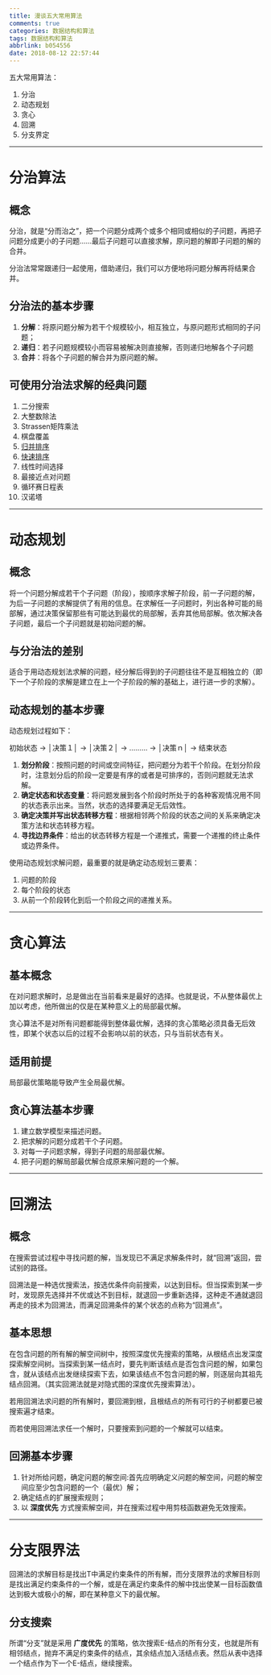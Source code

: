 ```yaml
---
title: 漫谈五大常用算法
comments: true
categories: 数据结构和算法
tags: 数据结构和算法
abbrlink: b054556
date: 2018-08-12 22:57:44
---
```


五大常用算法：

1. 分治
2. 动态规划
3. 贪心
4. 回溯
5. 分支界定

<!-- more -->

---

# 分治算法

## 概念

分治，就是“分而治之”，把一个问题分成两个或多个相同或相似的子问题，再把子问题分成更小的子问题……最后子问题可以直接求解，原问题的解即子问题的解的合并。

分治法常常跟递归一起使用，借助递归，我们可以方便地将问题分解再将结果合并。

## 分治法的基本步骤

1. **分解**：将原问题分解为若干个规模较小，相互独立，与原问题形式相同的子问题；
2. **递归**：若子问题规模较小而容易被解决则直接解，否则递归地解各个子问题
3. **合并**：将各个子问题的解合并为原问题的解。

## 可使用分治法求解的经典问题

1. 二分搜索
2. 大整数除法
3. Strassen矩阵乘法
4. 棋盘覆盖
5. [归并排序](../post/4e99e3ae.html)
6. [快速排序](../post/a4803490.html)
7. 线性时间选择
8. 最接近点对问题
9. 循环赛日程表
10. 汉诺塔

---

# 动态规划

## 概念

将一个问题分解成若干个子问题（阶段），按顺序求解子阶段，前一子问题的解，为后一子问题的求解提供了有用的信息。在求解任一子问题时，列出各种可能的局部解，通过决策保留那些有可能达到最优的局部解，丢弃其他局部解。依次解决各子问题，最后一个子问题就是初始问题的解。

## 与分治法的差别

适合于用动态规划法求解的问题，经分解后得到的子问题往往不是互相独立的（即下一个子阶段的求解是建立在上一个子阶段的解的基础上，进行进一步的求解）。

## 动态规划的基本步骤

动态规划过程如下：

初始状态 → │决策１│ → │决策２│ → ……… → │决策ｎ│ → 结束状态

1. **划分阶段**：按照问题的时间或空间特征，把问题分为若干个阶段。在划分阶段时，注意划分后的阶段一定要是有序的或者是可排序的，否则问题就无法求解。
2. **确定状态和状态变量**：将问题发展到各个阶段时所处于的各种客观情况用不同的状态表示出来。当然，状态的选择要满足无后效性。
3. **确定决策并写出状态转移方程**：根据相邻两个阶段的状态之间的关系来确定决策方法和状态转移方程。
4. **寻找边界条件**：给出的状态转移方程是一个递推式，需要一个递推的终止条件或边界条件。

使用动态规划求解问题，最重要的就是确定动态规划三要素：

1. 问题的阶段
2. 每个阶段的状态
3. 从前一个阶段转化到后一个阶段之间的递推关系。

---

# 贪心算法

## 基本概念

在对问题求解时，总是做出在当前看来是最好的选择。也就是说，不从整体最优上加以考虑，他所做出的仅是在某种意义上的局部最优解。

贪心算法不是对所有问题都能得到整体最优解，选择的贪心策略必须具备无后效性，即某个状态以后的过程不会影响以前的状态，只与当前状态有关。

## 适用前提

局部最优策略能导致产生全局最优解。

## 贪心算法基本步骤

1. 建立数学模型来描述问题。
2. 把求解的问题分成若干个子问题。
3. 对每一子问题求解，得到子问题的局部最优解。
4. 把子问题的解局部最优解合成原来解问题的一个解。

---

# 回溯法

## 概念

在搜索尝试过程中寻找问题的解，当发现已不满足求解条件时，就“回溯”返回，尝试别的路径。

回溯法是一种选优搜索法，按选优条件向前搜索，以达到目标。但当探索到某一步时，发现原先选择并不优或达不到目标，就退回一步重新选择，这种走不通就退回再走的技术为回溯法，而满足回溯条件的某个状态的点称为“回溯点”。

## 基本思想

在包含问题的所有解的解空间树中，按照深度优先搜索的策略，从根结点出发深度探索解空间树。当探索到某一结点时，要先判断该结点是否包含问题的解，如果包含，就从该结点出发继续探索下去，如果该结点不包含问题的解，则逐层向其祖先结点回溯。（其实回溯法就是对隐式图的深度优先搜索算法）。

若用回溯法求问题的所有解时，要回溯到根，且根结点的所有可行的子树都要已被搜索遍才结束。

而若使用回溯法求任一个解时，只要搜索到问题的一个解就可以结束。

## 回溯基本步骤

1. 针对所给问题，确定问题的解空间:首先应明确定义问题的解空间，问题的解空间应至少包含问题的一个（最优）解；
2. 确定结点的扩展搜索规则；
3. 以 **深度优先** 方式搜索解空间，并在搜索过程中用剪枝函数避免无效搜索。

---

# 分支限界法

回溯法的求解目标是找出T中满足约束条件的所有解，而分支限界法的求解目标则是找出满足约束条件的一个解，或是在满足约束条件的解中找出使某一目标函数值达到极大或极小的解，即在某种意义下的最优解。

## 分支搜索

所谓“分支”就是采用 **广度优先** 的策略，依次搜索E-结点的所有分支，也就是所有相邻结点，抛弃不满足约束条件的结点，其余结点加入活结点表。然后从表中选择一个结点作为下一个E-结点，继续搜索。
